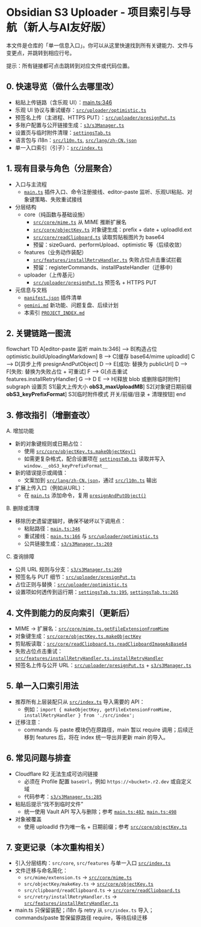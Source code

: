 # Obsidian S3 Uploader - 项目索引与导航（新人与AI友好版）

本文件是仓库的「单一信息入口」。你可以从这里快速找到所有关键能力、文件与变更点，并跳转到相应行号。

提示：所有链接都可点击跳转到对应文件或代码位置。

## 0. 快速导览（做什么去哪里改）
- 粘贴上传链路（含乐观 UI）：[main.ts:346](main.ts:346)
- 乐观 UI 协议与重试缓存：[`src/uploader/optimistic.ts`](src/uploader/optimistic.ts:1)
- 预签名上传（主进程、HTTPS PUT）：[`src/uploader/presignPut.ts`](src/uploader/presignPut.ts:1)
- 多账户配置与公开链接生成：[`s3/s3Manager.ts`](s3/s3Manager.ts:1)
- 设置页与临时附件清理：[`settingsTab.ts`](settingsTab.ts:1)
- 语言包与 i18n：[`src/l10n.ts`](src/l10n.ts:1), [`src/lang/zh-CN.json`](src/lang/zh-CN.json:1)
- 单一入口索引（引子）：[`src/index.ts`](src/index.ts:1)

## 1. 现有目录与角色（分层聚合）
- 入口与主流程
  - [`main.ts`](main.ts:1) 插件入口、命令注册接线、editor-paste 监听、乐观UI粘贴、对象键策略、失败重试接线
- 分层结构
  - core（纯函数与基础设施）
    - [`src/core/mime.ts`](src/core/mime.ts:1) 从 MIME 推断扩展名
    - [`src/core/objectKey.ts`](src/core/objectKey.ts:1) 对象键生成：prefix + date + uploadId.ext
    - [`src/core/readClipboard.ts`](src/core/readClipboard.ts:1) 读取剪贴板图片为 base64
    - 预留：sizeGuard、performUpload、optimistic 等（后续收敛）
  - features（业务动作装配）
    - [`src/features/installRetryHandler.ts`](src/features/installRetryHandler.ts:1) 失败占位点击重试拦截
    - 预留：registerCommands、installPasteHandler（迁移中）
  - uploader（上传基元）
    - [`src/uploader/presignPut.ts`](src/uploader/presignPut.ts:1) 预签名 + HTTPS PUT
- 元信息与文档
  - [`manifest.json`](manifest.json:1) 插件清单
  - [`gemini.md`](gemini.md:1) 新功能、问题复盘、后续计划
  - 本索引 [`PROJECT_INDEX.md`](PROJECT_INDEX.md:1)

## 2. 关键链路一图流
flowchart TD
    A[editor-paste 监听 main.ts:346] --> B[构造占位 optimistic.buildUploadingMarkdown]
    B --> C[缓存 base64/mime uploadId]
    C --> D[异步上传 presignAndPutObject]
    D --> E[成功: 替换为 publicUrl]
    D --> F[失败: 替换为失败占位 + 可重试]
    F --> G[点击重试 features.installRetryHandler]
    G --> D
    E --> H[释放 blob 或删除临时附件]
    subgraph 设置页
      S1[最大上传大小 __obS3_maxUploadMB__]
      S2[对象键日期前缀 __obS3_keyPrefixFormat__]
      S3[临时附件模式 开关/前缀/目录 + 清理按钮]
    end

## 3. 修改指引（增删查改）
A. 增加功能
- 新的对象键规则或日期占位：
  - 使用 [`src/core/objectKey.ts.makeObjectKey()`](src/core/objectKey.ts:1)
  - 如需更复杂格式，配合设置项在 [`settingsTab.ts`](settingsTab.ts:265) 读取并写入 `window.__obS3_keyPrefixFormat__`
- 新的错误提示或阈值：
  - 文案加到 [`src/lang/zh-CN.json`](src/lang/zh-CN.json:1)，通过 [`src/l10n.ts`](src/l10n.ts:1) 输出
- 扩展上传入口（例如从URL）：
  - 在 [`main.ts`](main.ts:205) 添加命令，复用 [`presignAndPutObject()`](src/uploader/presignPut.ts:174)

B. 删除或清理
- 移除历史遗留逻辑时，确保不破坏以下调用点：
  - 粘贴路径：[`main.ts:346`](main.ts:346)
  - 重试接线：[`main.ts:166`](main.ts:166) 与 [`src/uploader/optimistic.ts`](src/uploader/optimistic.ts:136)
  - 公共链接生成：[`s3/s3Manager.ts:269`](s3/s3Manager.ts:269)

C. 查询排障
- 公共 URL 规则与分支：[`s3/s3Manager.ts:269`](s3/s3Manager.ts:269)
- 预签名与 PUT 细节：[`src/uploader/presignPut.ts`](src/uploader/presignPut.ts:1)
- 占位正则与替换：[`src/uploader/optimistic.ts`](src/uploader/optimistic.ts:28)
- 设置项如何透传到运行期：[`settingsTab.ts:195`](settingsTab.ts:195), [`settingsTab.ts:265`](settingsTab.ts:265)

## 4. 文件到能力的反向索引（更新后）
- MIME → 扩展名：[`src/core/mime.ts.getFileExtensionFromMime`](src/core/mime.ts:1)
- 对象键生成：[`src/core/objectKey.ts.makeObjectKey`](src/core/objectKey.ts:1)
- 剪贴板读取：[`src/core/readClipboard.ts.readClipboardImageAsBase64`](src/core/readClipboard.ts:1)
- 失败占位点击重试：[`src/features/installRetryHandler.ts.installRetryHandler`](src/features/installRetryHandler.ts:1)
- 预签名上传与公开 URL：[`src/uploader/presignPut.ts`](src/uploader/presignPut.ts:1) + [`s3/s3Manager.ts`](s3/s3Manager.ts:1)

## 5. 单一入口索引用法
- 推荐所有上层装配只从 [`src/index.ts`](src/index.ts:1) 导入需要的 API：
  - 例如：`import { makeObjectKey, getFileExtensionFromMime, installRetryHandler } from './src/index';`
- 迁移注意：
  - commands 与 paste 模块仍在原路径，main 暂以 require 调用；后续迁移到 features 后，将在 index 统一导出并更新 main 的导入。

## 6. 常见问题与排查
- Cloudflare R2 无法生成可访问链接
  - 必须在 Profile 配置 `baseUrl`，例如 `https://<bucket>.r2.dev` 或自定义域
  - 代码参考：[`s3/s3Manager.ts:285`](s3/s3Manager.ts:285)
- 粘贴后提示“找不到临时文件”
  - 统一使用 Vault API 写入与删除；参考 [`main.ts:402`](main.ts:402), [`main.ts:498`](main.ts:498)
- 对象被覆盖
  - 使用 uploadId 作为唯一名 + 日期前缀；参考 [`src/core/objectKey.ts`](src/core/objectKey.ts:1)

## 7. 变更记录（本次重构相关）
- 引入分层结构：`src/core`, `src/features` 与单一入口 [`src/index.ts`](src/index.ts:1)
- 文件迁移与命名简化：
  - `src/mime/extension.ts` → [`src/core/mime.ts`](src/core/mime.ts:1)
  - `src/objectKey/makeKey.ts` → [`src/core/objectKey.ts`](src/core/objectKey.ts:1)
  - `src/clipboard/readClipboard.ts` → [`src/core/readClipboard.ts`](src/core/readClipboard.ts:1)
  - `src/retry/installRetryHandler.ts` → [`src/features/installRetryHandler.ts`](src/features/installRetryHandler.ts:1)
- main.ts 只保留装配；i18n 与 retry 从 `src/index.ts` 导入；commands/paste 暂保留原路径 require，等待后续迁移